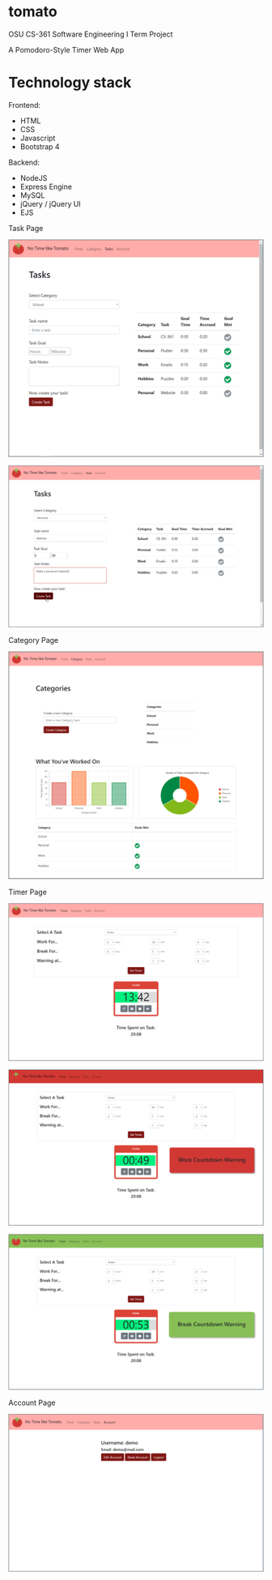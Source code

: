# tomato
OSU CS-361 Software Engineering I Term Project

A Pomodoro-Style Timer Web App

# Technology stack

Frontend:
* HTML 
* CSS
* Javascript
* Bootstrap 4

Backend:
* NodeJS
* Express Engine
* MySQL
* jQuery / jQuery UI
* EJS



Task Page

![Screenshot of Tasks Page](https://github.com/jordanpemberton/tomato/blob/master/miscDocs/tomato_documentation/Tasks.png)

![Screenshot of Tasks Page, Creating Task](https://github.com/jordanpemberton/tomato/blob/master/miscDocs/tomato_documentation/TasksCreateTask.png)

Category Page

![Screenshot of Category Page](https://github.com/jordanpemberton/tomato/blob/master/miscDocs/tomato_documentation/Categories.png)

Timer Page

![Screenshot of Timer Page](https://github.com/jordanpemberton/tomato/blob/master/miscDocs/tomato_documentation/TimerInProgress.png)

![Screenshot of Timer Page, Work Countdown Warning](https://github.com/jordanpemberton/tomato/blob/master/miscDocs/tomato_documentation/TimerWorkCountdownWarning.png)

![Screenshot of Timer Page, Break Countdown Warning](https://github.com/jordanpemberton/tomato/blob/master/miscDocs/tomato_documentation/TimerBreakCountdownWarning.png)

Account Page

![Screenshot of Account Page](https://github.com/jordanpemberton/tomato/blob/master/miscDocs/tomato_documentation/AccountPage.png)


<!-- Architecture Diagram

![Image of Architecture](https://github.com/jordanpemberton/tomato/blob/master/miscDocs/architecture_diagram.JPG) -->
